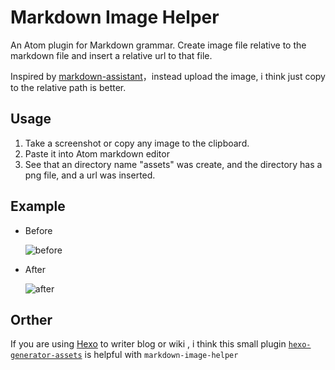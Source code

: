 # Markdown Image Helper

An Atom plugin for Markdown grammar. Create image file relative to the markdown file and insert a relative url to that file.

Inspired by [markdown-assistant](https://github.com/knightli/markdown-assistant)，instead upload the image, i think just copy to the relative path is better.

## Usage
1. Take a screenshot or copy any image to the clipboard.
2. Paste it into Atom markdown editor
3. See that an directory name "assets" was create, and the directory has a png file, and a url was inserted.

## Example
* Before

    ![before](https://github.com/bigyuki/markdown-image-helper/raw/master/assets/README-31bb2.png)

* After

    ![after](https://github.com/bigyuki/markdown-image-helper/raw/master/assets/README-d1eba.png)

## Orther
If you are using [Hexo](https://github.com/hexojs/hexo) to writer blog or wiki , i think this small plugin [`hexo-generator-assets`](https://github.com/bigyuki/hexo-generator-assets) is helpful with `markdown-image-helper`
